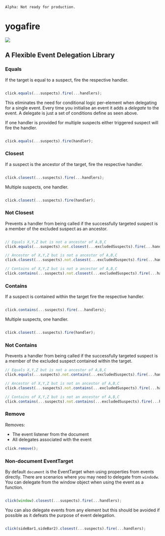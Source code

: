 ```
Alpha: Not ready for production.
```
# yogafire

<img src="https://preview.ibb.co/bYQGNa/yoga_fire.gif">

## A Flexible Event Delegation Library

### Equals 
If the target is equal to a suspect, fire the respective handler.
```javascript

click.equals(...suspects).fire(...handlers);
```
This eliminates the need for conditional logic per-element when delegating for a single event. 
Every time you initialise an event it adds a _delegate_ to the event. A delegate is just a set of conditions 
define as seen above.

If one handler is provided for multiple suspects either triggered suspect will fire the handler.
```javascript

click.equals(...suspects).fire(handler);
```
### Closest 
If a suspect is the ancestor of the target, fire the respective handler.
```javascript

click.closest(...suspects).fire(...handlers);
``` 
Multiple suspects, one handler.
```javascript

click.closest(...suspects).fire(handler);
```
### Not Closest
Prevents a handler from being called if the successfully targeted suspect is a member of the excluded suspect as an ancestor. 
```javascript

// Equals X,Y,Z but is not a ancestor of A,B,C
click.equals(...suspects).not.closest(...excludedSuspects).fire(...handlers);

// Ancestor of X,Y,Z but is not a ancestor of A,B,C
click.closest(...suspects).not.closest(...excludedSuspects).fire(...handlers);

// Contains of X,Y,Z but is not a ancestor of A,B,C
click.contains(...suspects).not.closest(...excludedSuspects).fire(...handlers);
```
### Contains 
If a suspect is contained within the target fire the respective handler.
```javascript

click.contains(...suspects).fire(...handlers);
``` 
Multiple suspects, one handler.
```javascript

click.closest(...suspects).fire(handler);
```
### Not Contains
Prevents a handler from being called if the successfully targeted suspect is a member of the excluded suspect contained within the target.

```javascript
// Equals X,Y,Z but is not a ancestor of A,B,C
click.equals(...suspects).not.contains(...excludedSuspects).fire(...handlers);

// Ancestor of X,Y,Z but is not an ancestor of A,B,C
click.closest(...suspects).not.contains(...excludedSuspects).fire(...handlers);

// Contains of X,Y,Z but is not an ancestor of A,B,C
click.contains(...suspects).not.contains(...excludedSuspects).fire(...handlers);
```
### Remove 
Removes: 
- The event listener from the document
- All delegates associated with the event

```javascript
click.remove();

```
### Non-document EventTarget
By default `document` is the EventTarget when using properties from events directly. 
There are scenarios where you may need to delegate from `windodw`.
You can delegate from the window object when using the event as a function.
```javascript

click(window).closest(...suspects).fire(...handlers);
``` 
You can also delegate events from any element but this should be avoided if possible as it defeats the purpose of event delegation.

```javascript

click(sideBar1,sideBar2).closest(...suspects).fire(...handlers);
``` 
### 
